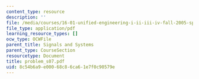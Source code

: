 ```yaml
---
content_type: resource
description: ''
file: /media/courses/16-01-unified-engineering-i-ii-iii-iv-fall-2005-spring-2006/8c54b6a9e00068c86ca61e7f0c90579e_problem_s07.pdf
file_type: application/pdf
learning_resource_types: []
ocw_type: OCWFile
parent_title: Signals and Systems
parent_type: CourseSection
resourcetype: Document
title: problem_s07.pdf
uid: 8c54b6a9-e000-68c8-6ca6-1e7f0c90579e
---
```

